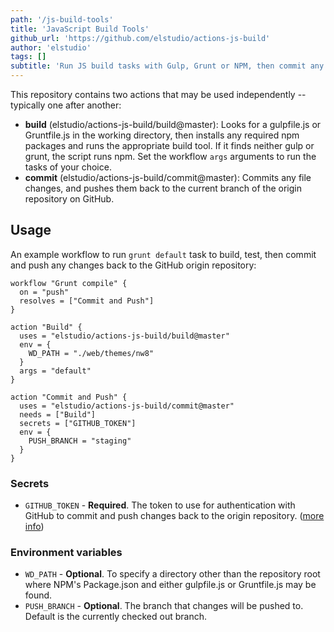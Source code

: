```yaml
---
path: '/js-build-tools'
title: 'JavaScript Build Tools'
github_url: 'https://github.com/elstudio/actions-js-build'
author: 'elstudio'
tags: []
subtitle: 'Run JS build tasks with Gulp, Grunt or NPM, then commit any changed files and push them back to your original repository. Perfect for Grunt or Gulp tasks that do CSS (or SASS/LESS) compilation or JS transpilation. If your build task changes files, these actions are for you.'
---
```


This repository contains two actions that may be used independently -- typically one after another:

- **build** (elstudio/actions-js-build/build@master): Looks for a gulpfile.js or Gruntfile.js in the working directory, then installs any required npm packages and runs the appropriate build tool. If it finds neither gulp or grunt, the script runs npm. Set the workflow `args` arguments to run the tasks of your choice.
- **commit** (elstudio/actions-js-build/commit@master): Commits any file changes, and pushes them back to the current branch of the origin repository on GitHub.

## Usage

An example workflow to run `grunt default` task to build, test, then commit and push any changes back to the GitHub origin repository:

```hcl
workflow "Grunt compile" {
  on = "push"
  resolves = ["Commit and Push"]
}

action "Build" {
  uses = "elstudio/actions-js-build/build@master"
  env = {
    WD_PATH = "./web/themes/nw8"
  }
  args = "default"
}

action "Commit and Push" {
  uses = "elstudio/actions-js-build/commit@master"
  needs = ["Build"]
  secrets = ["GITHUB_TOKEN"]
  env = {
    PUSH_BRANCH = "staging"
  }
}
```

### Secrets

- `GITHUB_TOKEN` - **Required**. The token to use for authentication with GitHub to commit and push changes back to the origin repository. ([more info](https://developer.github.com/actions/creating-github-actions/accessing-the-runtime-environment/#environment-variables))

### Environment variables

- `WD_PATH` - **Optional**. To specify a directory other than the repository root where NPM's Package.json and either gulpfile.js or Gruntfile.js may be found.
- `PUSH_BRANCH` - **Optional**. The branch that changes will be pushed to. Default is the currently checked out branch.
